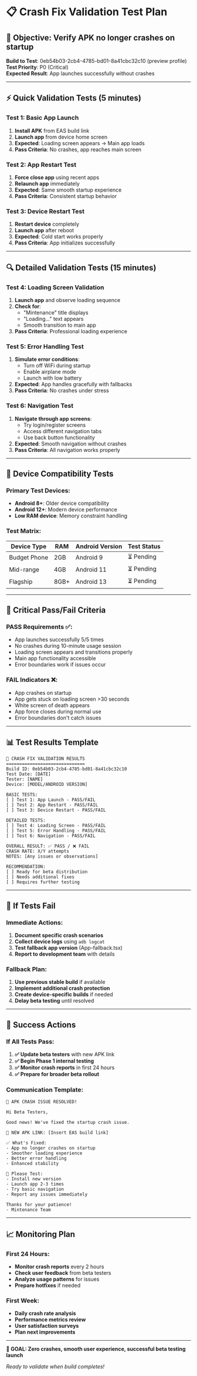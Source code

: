# 📋 Crash Fix Validation Test Plan

## 🎯 Objective: Verify APK no longer crashes on startup

**Build to Test**: 0eb54b03-2cb4-4785-bd01-8a41cbc32c10 (preview profile)  
**Test Priority**: P0 (Critical)  
**Expected Result**: App launches successfully without crashes  

---

## ⚡ Quick Validation Tests (5 minutes)

### **Test 1: Basic App Launch**
1. **Install APK** from EAS build link
2. **Launch app** from device home screen
3. **Expected**: Loading screen appears → Main app loads
4. **Pass Criteria**: No crashes, app reaches main screen

### **Test 2: App Restart Test**
1. **Force close app** using recent apps
2. **Relaunch app** immediately
3. **Expected**: Same smooth startup experience
4. **Pass Criteria**: Consistent startup behavior

### **Test 3: Device Restart Test**
1. **Restart device** completely
2. **Launch app** after reboot
3. **Expected**: Cold start works properly
4. **Pass Criteria**: App initializes successfully

---

## 🔍 Detailed Validation Tests (15 minutes)

### **Test 4: Loading Screen Validation**
1. **Launch app** and observe loading sequence
2. **Check for**:
   - "Mintenance" title displays
   - "Loading..." text appears
   - Smooth transition to main app
3. **Pass Criteria**: Professional loading experience

### **Test 5: Error Handling Test**
1. **Simulate error conditions**:
   - Turn off WiFi during startup
   - Enable airplane mode
   - Launch with low battery
2. **Expected**: App handles gracefully with fallbacks
3. **Pass Criteria**: No crashes under stress

### **Test 6: Navigation Test**
1. **Navigate through app screens**:
   - Try login/register screens
   - Access different navigation tabs
   - Use back button functionality
2. **Expected**: Smooth navigation without crashes
3. **Pass Criteria**: All navigation works properly

---

## 📱 Device Compatibility Tests

### **Primary Test Devices**:
- **Android 8+**: Older device compatibility
- **Android 12+**: Modern device performance  
- **Low RAM device**: Memory constraint handling

### **Test Matrix**:
| Device Type | RAM | Android Version | Test Status |
|-------------|-----|----------------|-------------|
| Budget Phone | 2GB | Android 9 | ⏳ Pending |
| Mid-range | 4GB | Android 11 | ⏳ Pending |
| Flagship | 8GB+ | Android 13 | ⏳ Pending |

---

## 🚨 Critical Pass/Fail Criteria

### **PASS Requirements** ✅:
- App launches successfully 5/5 times
- No crashes during 10-minute usage session
- Loading screen appears and transitions properly
- Main app functionality accessible
- Error boundaries work if issues occur

### **FAIL Indicators** ❌:
- App crashes on startup
- App gets stuck on loading screen >30 seconds
- White screen of death appears
- App force closes during normal use
- Error boundaries don't catch issues

---

## 📊 Test Results Template

```
🧪 CRASH FIX VALIDATION RESULTS
==============================
Build ID: 0eb54b03-2cb4-4785-bd01-8a41cbc32c10
Test Date: [DATE]
Tester: [NAME]
Device: [MODEL/ANDROID VERSION]

BASIC TESTS:
[ ] Test 1: App Launch - PASS/FAIL
[ ] Test 2: App Restart - PASS/FAIL  
[ ] Test 3: Device Restart - PASS/FAIL

DETAILED TESTS:
[ ] Test 4: Loading Screen - PASS/FAIL
[ ] Test 5: Error Handling - PASS/FAIL
[ ] Test 6: Navigation - PASS/FAIL

OVERALL RESULT: ✅ PASS / ❌ FAIL
CRASH RATE: X/Y attempts
NOTES: [Any issues or observations]

RECOMMENDATION: 
[ ] Ready for beta distribution
[ ] Needs additional fixes
[ ] Requires further testing
```

---

## 🔄 If Tests Fail

### **Immediate Actions**:
1. **Document specific crash scenarios**
2. **Collect device logs** using `adb logcat`
3. **Test fallback app version** (App-fallback.tsx)
4. **Report to development team** with details

### **Fallback Plan**:
1. **Use previous stable build** if available
2. **Implement additional crash protection**
3. **Create device-specific builds** if needed
4. **Delay beta testing** until resolved

---

## 🎉 Success Actions

### **If All Tests Pass**:
1. **✅ Update beta testers** with new APK link
2. **✅ Begin Phase 1 internal testing** 
3. **✅ Monitor crash reports** in first 24 hours
4. **✅ Prepare for broader beta rollout**

### **Communication Template**:
```
🎉 APK CRASH ISSUE RESOLVED!

Hi Beta Testers,

Good news! We've fixed the startup crash issue. 

📱 NEW APK LINK: [Insert EAS build link]

✅ What's Fixed:
- App no longer crashes on startup
- Smoother loading experience  
- Better error handling
- Enhanced stability

🧪 Please Test:
- Install new version
- Launch app 2-3 times
- Try basic navigation
- Report any issues immediately

Thanks for your patience!
- Mintenance Team
```

---

## 📈 Monitoring Plan

### **First 24 Hours**:
- **Monitor crash reports** every 2 hours
- **Check user feedback** from beta testers
- **Analyze usage patterns** for issues
- **Prepare hotfixes** if needed

### **First Week**:
- **Daily crash rate analysis**
- **Performance metrics review**
- **User satisfaction surveys**
- **Plan next improvements**

---

**🎯 GOAL: Zero crashes, smooth user experience, successful beta testing launch**

*Ready to validate when build completes!*